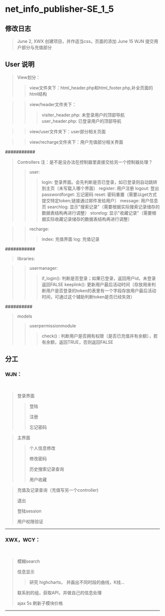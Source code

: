 net_info_publisher-SE_1_5
=========================

修改日志
-------------------------
> June 2, XWX 创建项目，并作适当css，页面的添加
> June 15 WJN 提交用户部分与充值部分

User 说明
-------------------------
> View划分：
> > view文件夹下：html_header.php和html_footer.php,补全页面的html结构

> > view/header文件夹下：
> > > visiter_header.php:  未登录用户的顶部导航
> > > user_header.php:     已登录用户的顶部导航

> > view/user文件夹下：user部分相关页面

> > view/recharge文件夹下：用户充值部分相关界面

###########
> Controllers 
> 注：是不是没办法在控制器里直接交给另一个控制器处理？
> > user:
> > > login:  登录界面。会先判断是否已登录，如已登录则自动跳转到主页（未写载入哪个界面）
> > > register: 用户注册
> > > logout: 登出
> > > passwordforget: 忘记密码
> > > reset:  密码重置（需要以get方式提交特定token;链接通过邮件发给用户）
> > > message:  用户信息页
> > > searchlog:  显示"搜索记录"（需要根据实际搜索记录储存的数据表结构再进行调整）
> > > storelog: 显示"收藏记录"（需要根据实际收藏记录储存的数据表结构再进行调整）

> > recharge:
> > > index: 充值界面
> > > log: 充值记录

###########
> libraries:

> > usermanager:
> > >if_login(): 判断是否登录；如果已登录，返回用户id，未登录返回FALSE
> > >keeplink(): 更新用户最后活动时间（存放用来判断用户是否登录的token的表里有一个字段存放用户最后活动时间，可通过这个辅助判断token是否已经失效）


##########
> models
> > userpermissionmodule
> > > check() : 判断用户是否拥有权限（是否已充值并有余额），若有余额，返回TRUE，否则返回FALSE


分工
-------------------------

### WJN：</h2><br/>
> 登录界面
> > 登陆
> > 
> > 注册
> > 
> > 忘记密码

> 主界面
> > 个人信息修改
> > 
> > 修改密码
> > 
> > 历史搜索记录查询
> > 
> > 用户收藏

> 充值及记录查询（充值写另一个controller)
> 
> 退出
> 
> 登陆session
> 
> 用户权限验证

-------------------------
### XWX，WCY：</h2><br/>
> 模糊search
> 
> 信息显示
> > 研究 highcharts， 并画出不同时段的曲线，K线...
> 
> 联系别的组，获取API，并做自己的信息处理
> 
> ajax 5s 刷新子模块价格

-------------------------
